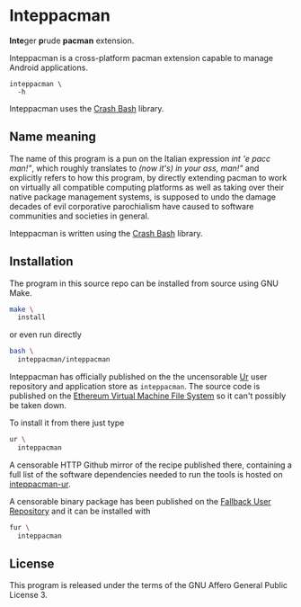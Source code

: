 [comment]: <> (SPDX-License-Identifier: AGPL-3.0)

[comment]: <> (-------------------------------------------------------------)
[comment]: <> (Copyright © 2024, 2025  Pellegrino Prevete)
[comment]: <> (All rights reserved)
[comment]: <> (-------------------------------------------------------------)

[comment]: <> (This program is free software: you can redistribute)
[comment]: <> (it and/or modify it under the terms of the GNU Affero)
[comment]: <> (General Public License as published by the Free)
[comment]: <> (Software Foundation, either version 3 of the License.)

[comment]: <> (This program is distributed in the hope that it will be useful,)
[comment]: <> (but WITHOUT ANY WARRANTY; without even the implied warranty of)
[comment]: <> (MERCHANTABILITY or FITNESS FOR A PARTICULAR PURPOSE. See the)
[comment]: <> (GNU Affero General Public License for more details.)

[comment]: <> (You should have received a copy of the GNU Affero General Public)
[comment]: <> (License along with this program.)
[comment]: <> (If not, see <https://www.gnu.org/licenses/>.)

# Inteppacman

**Inte**ger **p**rude **pacman**
extension.

Inteppacman is a cross-platform pacman extension
capable to manage Android applications.

```
inteppacman \
  -h
```

Inteppacman uses the
[Crash Bash](
  https://github.com/themartiancompany/crash-bash)
library.

## Name meaning

The name of this program is a pun on the Italian
expression *int 'e pacc man!"*, which roughly translates to
*(now it's) in your ass, man!"* and explicitly refers to how
this program, by directly extending pacman
to work on virtually all compatible computing platforms
as well as taking over their native package management
systems, is supposed to undo the damage decades of
evil corporative parochialism have
caused to software communities and societies in general.

Inteppacman is written using the
[Crash Bash](
  https://github.com/themartiancompany/crash-bash)
library.

## Installation

The program in this source repo
can be installed from source using GNU Make.

```bash
make \
  install
```

or even run directly

```bash
bash \
  inteppacman/inteppacman
```

Inteppacman has officially published on the
the uncensorable
[Ur](
  https://github.com/themartiancompany/ur)
user repository and application store as
`inteppacman`.
The source code is published on the
[Ethereum Virtual Machine File System](
  https://github.com/themartiancompany/evmfs)
so it can't possibly be taken down.

To install it from there just type

```bash
ur \
  inteppacman
```

A censorable HTTP Github mirror of the recipe published there,
containing a full list of the software dependencies needed to run the
tools is hosted on
[inteppacman-ur](
  https://github.com/themartiancompany/inteppacman-ur).

A censorable binary package has been published on the
[Fallback User Repository](
  https://github.com/themartiancompany/fur)
and it can be installed with

```bash
fur \
  inteppacman
```

## License

This program is released under the terms of the GNU Affero
General Public License 3.
